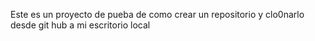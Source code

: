 Este es un proyecto de pueba de como crear un repositorio y clo0narlo desde git hub a mi escritorio local
